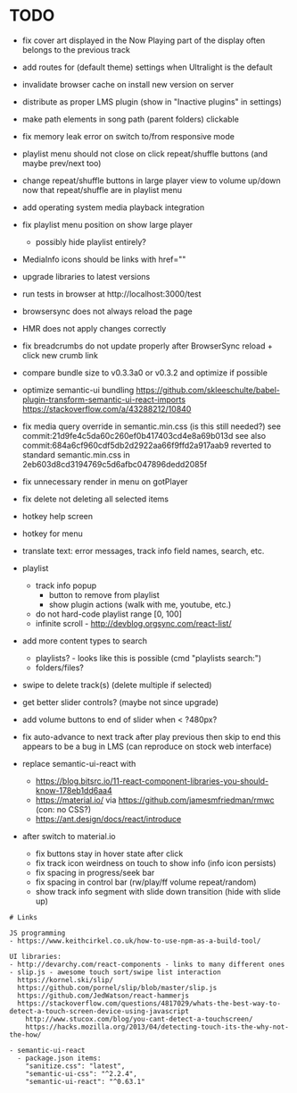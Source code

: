 # TODO

- fix cover art displayed in the Now Playing part of the display often belongs to the previous track
- add routes for (default theme) settings when Ultralight is the default
- invalidate browser cache on install new version on server
- distribute as proper LMS plugin (show in "Inactive plugins" in settings)
- make path elements in song path (parent folders) clickable
- fix memory leak error on switch to/from responsive mode
- playlist menu should not close on click repeat/shuffle buttons (and maybe prev/next too)
- change repeat/shuffle buttons in large player view to volume up/down now that
  repeat/shuffle are in playlist menu
- add operating system media playback integration
- fix playlist menu position on show large player
  - possibly hide playlist entirely?
- MediaInfo icons should be links with href="<url>"

- upgrade libraries to latest versions
- run tests in browser at http://localhost:3000/test
- browsersync does not always reload the page
- HMR does not apply changes correctly
- fix breadcrumbs do not update properly after BrowserSync reload + click new crumb link

- compare bundle size to v0.3.3a0 or v0.3.2 and optimize if possible
- optimize semantic-ui bundling
  https://github.com/skleeschulte/babel-plugin-transform-semantic-ui-react-imports
  https://stackoverflow.com/a/43288212/10840
- fix media query override in semantic.min.css (is this still needed?)
  see commit:21d9fe4c5da60c260ef0b417403cd4e8a69b013d
  see also commit:684a6cf960cdf5db2d2922aa66f9ffd2a917aab9
  reverted to standard semantic.min.css in 2eb603d8cd3194769c5d6afbc047896dedd2085f
- fix unnecessary render in menu on gotPlayer
- fix delete not deleting all selected items
- hotkey help screen
- hotkey for menu
- translate text: error messages, track info field names, search, etc.
- playlist
  - track info popup
    - button to remove from playlist
    - show plugin actions (walk with me, youtube, etc.)
  - do not hard-code playlist range [0, 100]
  - infinite scroll - http://devblog.orgsync.com/react-list/

- add more content types to search
  - playlists? - looks like this is possible (cmd "playlists search:<term>")
  - folders/files?
- swipe to delete track(s) (delete multiple if selected)
- get better slider controls? (maybe not since upgrade)
- add volume buttons to end of slider when < ?480px?

- fix auto-advance to next track after play previous then skip to end
  this appears to be a bug in LMS (can reproduce on stock web interface)

- replace semantic-ui-react with
  - https://blog.bitsrc.io/11-react-component-libraries-you-should-know-178eb1dd6aa4
  - https://material.io/ via https://github.com/jamesmfriedman/rmwc (con: no CSS?)
  - https://ant.design/docs/react/introduce

- after switch to material.io
  - fix buttons stay in hover state after click
  - fix track icon weirdness on touch to show info (info icon persists)
  - fix spacing in progress/seek bar
  - fix spacing in control bar (rw/play/ff volume repeat/random)
  - show track info segment with slide down transition (hide with slide up)

~~~~~~~~~~~~~~~~~~~~~~~~~~~~~~~~~~~~~~~~~~~~~~~~~~~~~~~~~~~~~~~~~~~~~~~~~~~~~~~~
# Links

JS programming
- https://www.keithcirkel.co.uk/how-to-use-npm-as-a-build-tool/  

UI libraries:
- http://devarchy.com/react-components - links to many different ones
- slip.js - awesome touch sort/swipe list interaction
  https://kornel.ski/slip/
  https://github.com/pornel/slip/blob/master/slip.js
  https://github.com/JedWatson/react-hammerjs
  https://stackoverflow.com/questions/4817029/whats-the-best-way-to-detect-a-touch-screen-device-using-javascript
    http://www.stucox.com/blog/you-cant-detect-a-touchscreen/
    https://hacks.mozilla.org/2013/04/detecting-touch-its-the-why-not-the-how/

- semantic-ui-react
  - package.json items:
    "sanitize.css": "latest",
    "semantic-ui-css": "^2.2.4",
    "semantic-ui-react": "^0.63.1"
